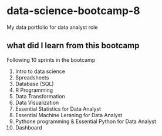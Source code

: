 # data-science-bootcamp-8
My data portfolio for data analyst role

## what did I learn from this bootcamp

Following 10 sprints in the bootcamp
1. Intro to data science
2. Spreadsheets
3. Database (SQL)
4. R Programming
5. Data Transformation
6. Data Visualization
7. Essential Statistics for Data Analyst
8. Essential Machine Leraning for Data Analyst
9. Pythone programming & Essential Python for Data Analyst
10. Dashboard
